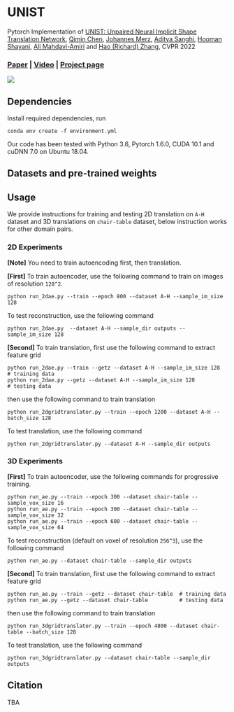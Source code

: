 # UNIST
Pytorch Implementation of [UNIST: Unpaired Neural Implicit Shape Translation Network](https://qiminchen.github.io/unist/), [Qimin Chen](https://qiminchen.github.io/), [Johannes Merz](), [Aditya Sanghi](https://www.autodesk.com/research/people/aditya-sanghi), [Hooman Shayani](https://www.autodesk.com/research/people/hooman-shayani), [Ali Mahdavi-Amiri](https://www.sfu.ca/~amahdavi/Home.html) and [Hao (Richard) Zhang](https://www.cs.sfu.ca/~haoz/), CVPR 2022

### [Paper](https://arxiv.org/abs/2112.05381)  |   [Video](https://youtu.be/FOfMNhDYA84)  |   [Project page](https://qiminchen.github.io/unist/)

<img src='img/teaser.svg' />

## Dependencies
Install required dependencies, run

```
conda env create -f environment.yml
```
Our code has been tested with Python 3.6, Pytorch 1.6.0, CUDA 10.1 and cuDNN 7.0 on Ubuntu 18.04.

## Datasets and pre-trained weights

## Usage
We provide instructions for training and testing 2D translation on `A-H` dataset and 3D translations on `chair-table` dataset, below instruction works for other domain pairs.

### 2D Experiments
**[Note]** You need to train autoencoding first, then translation.

**[First]** To train autoencoder, use the following command to train on images of resolution `128^2`.
```
python run_2dae.py --train --epoch 800 --dataset A-H --sample_im_size 128
```
To test reconstruction, use the following command
```
python run_2dae.py  --dataset A-H --sample_dir outputs --sample_im_size 128
```
**[Second]** To train translation, first use the following command to extract feature grid
```
python run_2dae.py --train --getz --dataset A-H --sample_im_size 128  # training data
python run_2dae.py --getz --dataset A-H --sample_im_size 128          # testing data
```
then use the following command to train translation
```
python run_2dgridtranslator.py --train --epoch 1200 --dataset A-H --batch_size 128
```
To test translation, use the following command
```
python run_2dgridtranslator.py --dataset A-H --sample_dir outputs
```
### 3D Experiments
**[First]** To train autoencoder, use the following commands for progressive training.
```
python run_ae.py --train --epoch 300 --dataset chair-table --sample_vox_size 16
python run_ae.py --train --epoch 300 --dataset chair-table --sample_vox_size 32
python run_ae.py --train --epoch 600 --dataset chair-table --sample_vox_size 64
```
To test reconstruction (default on voxel of resolution `256^3`), use the following command
```
python run_ae.py --dataset chair-table --sample_dir outputs
```
**[Second]** To train translation, first use the following command to extract feature grid
```
python run_ae.py --train --getz --dataset chair-table  # training data
python run_ae.py --getz --dataset chair-table          # testing data
```
then use the following command to train translation
```
python run_3dgridtranslator.py --train --epoch 4800 --dataset chair-table --batch_size 128
```
To test translation, use the following command
```
python run_3dgridtranslator.py --dataset chair-table --sample_dir outputs
```

## Citation
TBA
<!-- Please cite our paper if you find this code or research relevant:

      @article{chen2022unist,
        title={UNIST: Unpaired Neural Implicit Shape Translation Network},
        author={Qimin Chen},
        journal={Proceedings of IEEE Conference on Computer Vision and Pattern Recognition (CVPR)},
        year={2022}
      } -->
